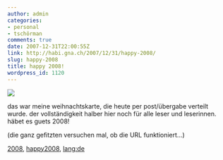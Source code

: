 ```yaml
---
author: admin
categories:
- personal
- tschörman
comments: true
date: 2007-12-31T22:00:55Z
link: http://habi.gna.ch/2007/12/31/happy-2008/
slug: happy-2008
title: happy 2008!
wordpress_id: 1120
---
```


![](http://habi.gna.ch/wp-content/uploads/2007/12/happy2008.png)




das war meine weihnachtskarte, die heute per post/übergabe verteilt wurde. der vollständigkeit halber hier noch für alle leser und leserinnen. häbet es guets 2008!




(die ganz gefitzten versuchen mal, ob die URL funktioniert...)





[2008](http://technorati.com/tag/2008), [happy2008](http://technorati.com/tag/happy2008), [lang:de](http://technorati.com/tag/lang:de)
